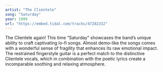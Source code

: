 ```yaml
---
artist: "The Clientele" 
song: "Saturday"
year: 1999
url: "https://embed.tidal.com/tracks/47282332"
---
```


The Clientele again! This time “Saturday” showcases the band’s unique ability
to craft captivating lo-fi songs. Almost demo-like the songs comes with a
wonderful sense of fragility that enhances its raw emotional impact. The
restrained fingerstyle guitar is a perfect match to the distinctive Clientele
vocals, which in combination with the poetic lyrics create a incomparable
soothing and relaxing atmosphere.
